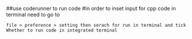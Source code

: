 ##use coderunner to  run code
#in order to inset input for cpp code in terminal need to go to
```
file > preference > setting then serach for run in terminal and tick Whether to run code in integrated terminal
```